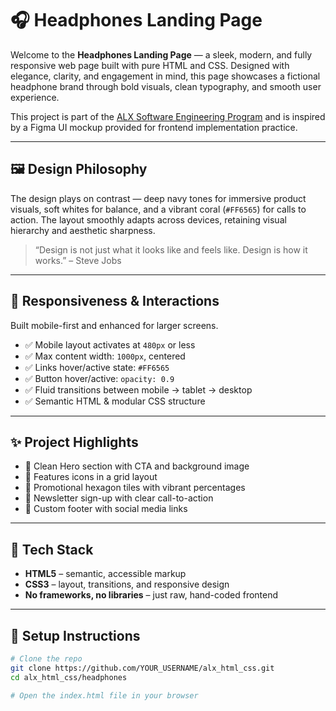 # 🎧 Headphones Landing Page

Welcome to the **Headphones Landing Page** — a sleek, modern, and fully responsive web page built with pure HTML and CSS. Designed with elegance, clarity, and engagement in mind, this page showcases a fictional headphone brand through bold visuals, clean typography, and smooth user experience.

This project is part of the [ALX Software Engineering Program](https://www.alxafrica.com/) and is inspired by a Figma UI mockup provided for frontend implementation practice.

---

## 🖼️ Design Philosophy

The design plays on contrast — deep navy tones for immersive product visuals, soft whites for balance, and a vibrant coral (`#FF6565`) for calls to action. The layout smoothly adapts across devices, retaining visual hierarchy and aesthetic sharpness.

> “Design is not just what it looks like and feels like. Design is how it works.” – Steve Jobs

---

## 📱 Responsiveness & Interactions

Built mobile-first and enhanced for larger screens.

- ✅ Mobile layout activates at `480px` or less
- ✅ Max content width: `1000px`, centered
- ✅ Links hover/active state: `#FF6565`
- ✅ Button hover/active: `opacity: 0.9`
- ✅ Fluid transitions between mobile → tablet → desktop
- ✅ Semantic HTML & modular CSS structure

---

## ✨ Project Highlights

- 🔹 Clean Hero section with CTA and background image
- 🔹 Features icons in a grid layout
- 🔹 Promotional hexagon tiles with vibrant percentages
- 🔹 Newsletter sign-up with clear call-to-action
- 🔹 Custom footer with social media links

---

## 🧠 Tech Stack

- **HTML5** – semantic, accessible markup
- **CSS3** – layout, transitions, and responsive design
- **No frameworks, no libraries** – just raw, hand-coded frontend

---

## 🔧 Setup Instructions

```bash
# Clone the repo
git clone https://github.com/YOUR_USERNAME/alx_html_css.git
cd alx_html_css/headphones

# Open the index.html file in your browser
